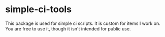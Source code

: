 # simple-ci-tools

This package is used for simple ci scripts.  It is custom for items I work on.  You are free to use it, though it isn't 
intended for public use.
